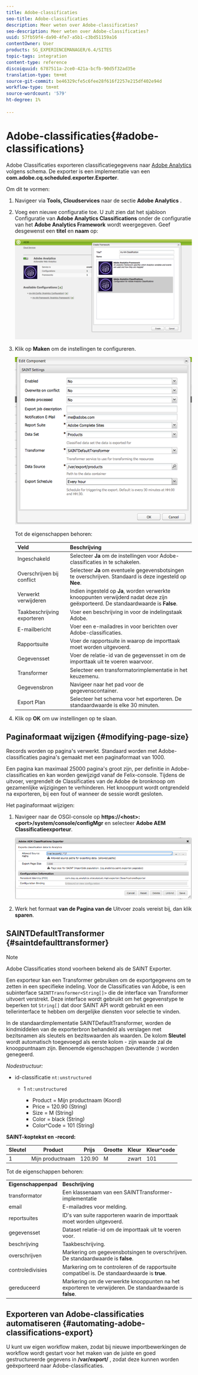 ```yaml
---
title: Adobe-classificaties
seo-title: Adobe-classificaties
description: Meer weten over Adobe-classificaties?
seo-description: Meer weten over Adobe-classificaties?
uuid: 57fb59f4-da90-4fe7-a5b1-c3bd51159a16
contentOwner: User
products: SG_EXPERIENCEMANAGER/6.4/SITES
topic-tags: integration
content-type: reference
discoiquuid: 6787511a-2ce0-421a-bcfb-90d5f32ad35e
translation-type: tm+mt
source-git-commit: be46329cfe5c6fee28f616f2257e215df402e94d
workflow-type: tm+mt
source-wordcount: '579'
ht-degree: 1%

---
```



# Adobe-classificaties{#adobe-classifications}

Adobe Classificaties exporteren classificatiegegevens naar [Adobe Analytics](/help/sites-administering/adobeanalytics.md) volgens schema. De exporter is een implementatie van een **com.adobe.cq.scheduled.exporter.Exporter**.

Om dit te vormen:

1. Navigeer via **Tools, Cloudservices** naar de sectie **Adobe Analytics** .
1. Voeg een nieuwe configuratie toe. U zult zien dat het sjabloon Configuratie van **Adobe Analytics Classifications** onder de configuratie van het **Adobe Analytics Framework** wordt weergegeven. Geef desgewenst een **titel** en **naam** op:

   ![aa-25](assets/aa-25.png)

1. Klik op **Maken** om de instellingen te configureren.

   ![chlimage_1](assets/chlimage_1.png)

   Tot de eigenschappen behoren:

   | **Veld** | **Beschrijving** |
   |---|---|
   | Ingeschakeld | Selecteer **Ja** om de instellingen voor Adobe-classificaties in te schakelen. |
   | Overschrijven bij conflict | Selecteer **Ja** om eventuele gegevensbotsingen te overschrijven. Standaard is deze ingesteld op **Nee**. |
   | Verwerkt verwijderen | Indien ingesteld op **Ja**, worden verwerkte knooppunten verwijderd nadat deze zijn geëxporteerd. De standaardwaarde is **False**. |
   | Taakbeschrijving exporteren | Voer een beschrijving in voor de indelingstaak Adobe. |
   | E-mailbericht | Voer een e-mailadres in voor berichten over Adobe-classificaties. |
   | Rapportsuite | Voer de rapportsuite in waarop de importtaak moet worden uitgevoerd. |
   | Gegevensset | Voer de relatie-id van de gegevensset in om de importtaak uit te voeren waarvoor. |
   | Transformer | Selecteer een transformatorimplementatie in het keuzemenu. |
   | Gegevensbron | Navigeer naar het pad voor de gegevenscontainer. |
   | Export Plan | Selecteer het schema voor het exporteren. De standaardwaarde is elke 30 minuten. |

1. Klik op **OK** om uw instellingen op te slaan.

## Paginaformaat wijzigen {#modifying-page-size}

Records worden op pagina&#39;s verwerkt. Standaard worden met Adobe-classificaties pagina&#39;s gemaakt met een paginaformaat van 1000.

Een pagina kan maximaal 25000 pagina&#39;s groot zijn, per definitie in Adobe-classificaties en kan worden gewijzigd vanaf de Felix-console. Tijdens de uitvoer, vergrendelt de Classificaties van de Adobe de bronknoop om gezamenlijke wijzigingen te verhinderen. Het knooppunt wordt ontgrendeld na exporteren, bij een fout of wanneer de sessie wordt gesloten.

Het paginaformaat wijzigen:

1. Navigeer naar de OSGI-console op **https://&lt;host>:&lt;port>/system/console/configMgr** en selecteer **Adobe AEM Classificatieexporteur**.

   ![aa-25](assets/aa-26.png)

1. Werk het formaat **van de Pagina van de** Uitvoer zoals vereist bij, dan klik **sparen**.

## SAINTDefaultTransformer {#saintdefaulttransformer}

>[!NOTE]
>
>Adobe Classificaties stond voorheen bekend als de SAINT Exporter.

Een exporteur kan een Transformer gebruiken om de exportgegevens om te zetten in een specifieke indeling. Voor de Classificaties van Adobe, is een subinterface `SAINTTransformer<String[]>` die de interface van Transformer uitvoert verstrekt. Deze interface wordt gebruikt om het gegevenstype te beperken tot `String[]` dat door SAINT API wordt gebruikt en een tellerinterface te hebben om dergelijke diensten voor selectie te vinden.

In de standaardimplementatie SAINTDefaultTransformer, worden de kindmiddelen van de exporterbron behandeld als verslagen met bezitsnamen als sleutels en bezitswaarden als waarden. De kolom **Sleutel** wordt automatisch toegevoegd als eerste kolom - zijn waarde zal de knooppuntnaam zijn. Benoemde eigenschappen (bevattende :) worden genegeerd.

*Nodestructuur:*

* id-classificatie `nt:unstructured`

   * 1 `nt:unstructured`

      * Product = Mijn productnaam (Koord)
      * Price = 120.90 (String)
      * Size = M (String)
      * Color = black (String)
      * Color^Code = 101 (String)

**SAINT-koptekst en -record:**

| **Sleutel** | **Product** | **Prijs** | **Grootte** | **Kleur** | **Kleur^code** |
|---|---|---|---|---|---|
| 1 | Mijn productnaam | 120.90 | M | zwart | 101 |

Tot de eigenschappen behoren:

<table> 
 <tbody> 
  <tr> 
   <td><strong>Eigenschappenpad</strong></td> 
   <td><strong>Beschrijving</strong></td> 
  </tr> 
  <tr> 
   <td>transformator</td> 
   <td>Een klassenaam van een SAINTTransformer-implementatie</td> 
  </tr> 
  <tr> 
   <td>email</td> 
   <td>E-mailadres voor melding.</td> 
  </tr> 
  <tr> 
   <td>reportsuites</td> 
   <td>ID's van suite rapporteren waarin de importtaak moet worden uitgevoerd. </td> 
  </tr> 
  <tr> 
   <td>gegevensset</td> 
   <td>Dataset relatie-id om de importtaak uit te voeren voor. </td> 
  </tr> 
  <tr> 
   <td>beschrijving</td> 
   <td>Taakbeschrijving. <br /> </td> 
  </tr> 
  <tr> 
   <td>overschrijven</td> 
   <td>Markering om gegevensbotsingen te overschrijven. De standaardwaarde is <strong>false</strong>.</td> 
  </tr> 
  <tr> 
   <td>controledivisies</td> 
   <td>Markering om te controleren of de rapportsuite compatibel is. De standaardwaarde is <strong>true</strong>.</td> 
  </tr> 
  <tr> 
   <td>gereduceerd</td> 
   <td>Markering om de verwerkte knooppunten na het exporteren te verwijderen. De standaardwaarde is <strong>false</strong>.</td> 
  </tr> 
 </tbody> 
</table>

## Exporteren van Adobe-classificaties automatiseren {#automating-adobe-classifications-export}

U kunt uw eigen workflow maken, zodat bij nieuwe importbewerkingen de workflow wordt gestart voor het maken van de juiste en goed gestructureerde gegevens in **/var/export/** , zodat deze kunnen worden geëxporteerd naar Adobe-classificaties.
